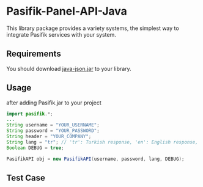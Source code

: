 # Pasifik-Panel-API-Java
This library package provides a variety systems, the simplest way to integrate Pasifik services with your system.

## Requirements

You should download [java-json.jar](http://www.java2s.com/Code/Jar/j/Downloadjavajsonjar.htm) to your library.

## Usage 

after adding Pasifik.jar to your project 

```java
import pasifik.*;
...
String username = "YOUR_USERNAME";
String password = "YOUR_PASSWORD";
String header = "YOUR_COMPANY";
String lang = "tr"; // 'tr': Turkish response, 'en': English response, 'ar': Arabic response.
Boolean DEBUG = true;

PasifikAPI obj = new PasifikAPI(username, password, lang, DEBUG);
```
## Test Case


